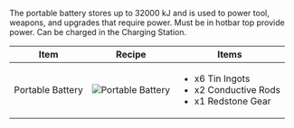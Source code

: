 The portable battery stores up to 32000 kJ and is used to power tool, weapons, and upgrades that require power. Must be in hotbar top provide power. Can be charged in the Charging Station.

| Item | Recipe | Items |
|------|--------|-------|
| Portable Battery | ![Portable Battery](https://cdn.discordapp.com/attachments/739536694398812230/879562449450328084/portable_battery.png) | <ul><li>x6 Tin Ingots</li><li>x2 Conductive Rods</li><li>x1 Redstone Gear</li></ul> |
